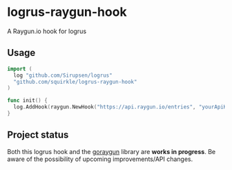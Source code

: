 # logrus-raygun-hook
A Raygun.io hook for logrus

## Usage

```go
import (
  log "github.com/Sirupsen/logrus"
  "github.com/squirkle/logrus-raygun-hook"
)

func init() {
  log.AddHook(raygun.NewHook("https://api.raygun.io/entries", "yourApiKey", "development"))
}
```

## Project status
Both this logrus hook and the [goraygun](https://github.com/SDITools/goraygun) library are **works in progress**.  Be aware of the possibility of upcoming improvements/API changes.
